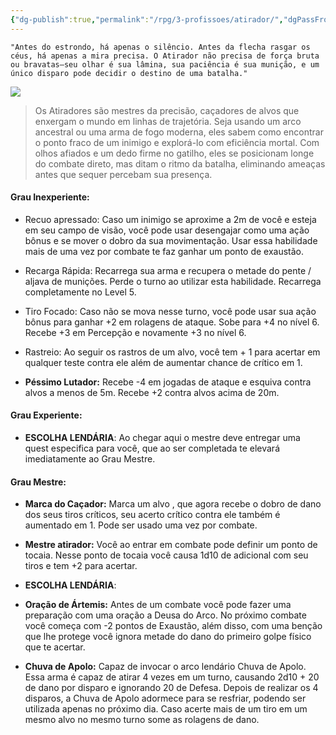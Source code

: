 ```yaml
---
{"dg-publish":true,"permalink":"/rpg/3-profissoes/atirador/","dgPassFrontmatter":true}
---
```



```
"Antes do estrondo, há apenas o silêncio. Antes da flecha rasgar os céus, há apenas a mira precisa. O Atirador não precisa de força bruta ou bravatas—seu olhar é sua lâmina, sua paciência é sua munição, e um único disparo pode decidir o destino de uma batalha."
```


![](https://i.imgur.com/65H008C.png)

>Os Atiradores são mestres da precisão, caçadores de alvos que enxergam o mundo em linhas de trajetória. Seja usando um arco ancestral ou uma arma de fogo moderna, eles sabem como encontrar o ponto fraco de um inimigo e explorá-lo com eficiência mortal. Com olhos afiados e um dedo firme no gatilho, eles se posicionam longe do combate direto, mas ditam o ritmo da batalha, eliminando ameaças antes que sequer percebam sua presença.
#### Grau Inexperiente:

- Recuo apressado: Caso um inimigo se aproxime a 2m de você e esteja em seu campo de visão, você pode usar desengajar como uma ação bônus e se mover o dobro da sua movimentação. Usar essa habilidade mais de uma vez por combate te faz ganhar um ponto de exaustão.
	
- Recarga Rápida: Recarrega sua arma e recupera o metade do pente / aljava de munições. Perde o turno ao utilizar esta habilidade. Recarrega completamente no Level 5.
	
- Tiro Focado: Caso não se mova nesse turno, você pode usar sua ação bônus para ganhar +2 em rolagens de ataque. Sobe para +4 no nível 6. Recebe +3 em Percepção e novamente +3 no nível 6.
	
- Rastreio: Ao seguir os rastros de um alvo, você tem + 1 para acertar em qualquer teste contra ele além de aumentar chance de crítico em 1.
	
- **Péssimo Lutador:** Recebe -4 em jogadas de ataque e esquiva contra alvos a menos de 5m. Recebe +2 contra alvos acima de 20m.

#### Grau Experiente: 
- **ESCOLHA LENDÁRIA**: Ao chegar aqui o mestre deve entregar uma quest especifica para você, que ao ser completada te elevará imediatamente ao Grau Mestre.

#### Grau Mestre: 

- **Marca do Caçador:** Marca um alvo , que agora recebe o dobro de dano dos seus tiros críticos, seu acerto crítico contra ele também é aumentado em 1. Pode ser usado uma vez por combate.
	
- **Mestre atirador:** Você ao entrar em combate pode definir um ponto de tocaia. Nesse ponto de tocaia você causa 1d10 de adicional com seu tiros e tem +2 para acertar.
	
- **ESCOLHA LENDÁRIA**:
	
- **Oração de Ártemis:** Antes de um combate você pode fazer uma preparação com uma oração a Deusa do Arco. No próximo combate você começa com -2 pontos de Exaustão, além disso, com uma benção que lhe protege você ignora metade do dano do primeiro golpe físico que te acertar.
	
- **Chuva de Apolo:** Capaz de invocar o arco lendário Chuva de Apolo. Essa arma é capaz de atirar 4 vezes em um turno, causando 2d10 + 20 de dano por disparo e ignorando 20 de Defesa. Depois de realizar os 4 disparos, a Chuva de Apolo adormece para se resfriar, podendo ser utilizada apenas no próximo dia. Caso acerte mais de um tiro em um mesmo alvo no mesmo turno some as rolagens de dano.

